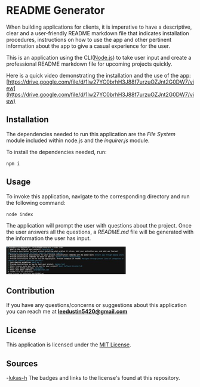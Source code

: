 # README Generator

When building applications for clients, it is imperative to have a descriptive, clear and a user-friendly README markdown file that indicates installation procedures, instructions on how to use the app and other pertinent information about the app to give a casual experience for the user.  

This is an application using the CLI([Node.js](https://nodejs.org/dist/latest-v18.x/docs/api/)) to take user input and create a professional README markdown file for upcoming projects quickly.

Here is a quick video demonstrating the installation and the use of the app:  
[https://drive.google.com/file/d/1Iw27YC0brhH3J88f7urzuOZJnt2G0DW7/view](https://drive.google.com/file/d/1Iw27YC0brhH3J88f7urzuOZJnt2G0DW7/view)

## Installation 
The dependencies needed to run this application are the *File System* module included within node.js and the *inquirer.js* module.

To install the dependencies needed, run:
```
npm i
```

## Usage 
To invoke this application, navigate to the corresponding directory and run the following command:  
```
node index
```
The application will prompt the user with questions about the project. Once the user answers all the questions, a *README.md* file will be generated with the information the user has input.   

![app-testingIMG](./Assets/Images/README%20app.jpeg)

## Contribution
If you have any questions/concerns or suggestions about this application you can reach me at **leedustin5420@gmail.com**  

## License
This application is licensed under the [MIT License](https://opensource.org/licenses/MIT).

## Sources
-[lukas-h](https://gist.github.com/lukas-h/2a5d00690736b4c3a7ba)
The badges and links to the license's found at this repository.